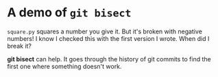 # A demo of `git bisect`

`square.py` squares a number you give it. But it's broken with negative
numbers! I know I checked this with the first version I wrote. When did I break
it?

**git bisect** can help. It goes through the history of git commits to find the
first one where something doesn't work.
